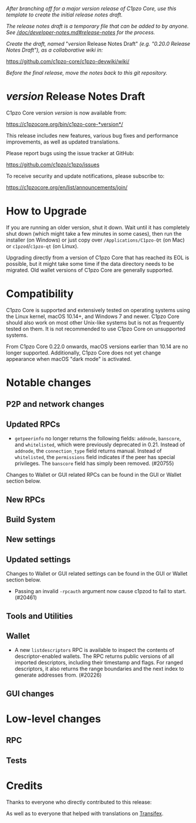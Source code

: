 *After branching off for a major version release of C1pzo Core, use this
template to create the initial release notes draft.*

*The release notes draft is a temporary file that can be added to by anyone. See
[/doc/developer-notes.md#release-notes](/doc/developer-notes.md#release-notes)
for the process.*

*Create the draft, named* "*version* Release Notes Draft"
*(e.g. "0.20.0 Release Notes Draft"), as a collaborative wiki in:*

https://github.com/c1pzo-core/c1pzo-devwiki/wiki/

*Before the final release, move the notes back to this git repository.*

*version* Release Notes Draft
===============================

C1pzo Core version *version* is now available from:

  <https://c1pzocore.org/bin/c1pzo-core-*version*/>

This release includes new features, various bug fixes and performance
improvements, as well as updated translations.

Please report bugs using the issue tracker at GitHub:

  <https://github.com/c1pzo/c1pzo/issues>

To receive security and update notifications, please subscribe to:

  <https://c1pzocore.org/en/list/announcements/join/>

How to Upgrade
==============

If you are running an older version, shut it down. Wait until it has completely
shut down (which might take a few minutes in some cases), then run the
installer (on Windows) or just copy over `/Applications/C1pzo-Qt` (on Mac)
or `c1pzod`/`c1pzo-qt` (on Linux).

Upgrading directly from a version of C1pzo Core that has reached its EOL is
possible, but it might take some time if the data directory needs to be migrated. Old
wallet versions of C1pzo Core are generally supported.

Compatibility
==============

C1pzo Core is supported and extensively tested on operating systems
using the Linux kernel, macOS 10.14+, and Windows 7 and newer.  C1pzo
Core should also work on most other Unix-like systems but is not as
frequently tested on them.  It is not recommended to use C1pzo Core on
unsupported systems.

From C1pzo Core 0.22.0 onwards, macOS versions earlier than 10.14 are no
longer supported. Additionally, C1pzo Core does not yet change appearance
when macOS "dark mode" is activated.

Notable changes
===============

P2P and network changes
-----------------------

Updated RPCs
------------
- `getpeerinfo` no longer returns the following fields: `addnode`, `banscore`,
  and `whitelisted`, which were previously deprecated in 0.21. Instead of
  `addnode`, the `connection_type` field returns manual. Instead of
  `whitelisted`, the `permissions` field indicates if the peer has special
  privileges. The `banscore` field has simply been removed. (#20755)

Changes to Wallet or GUI related RPCs can be found in the GUI or Wallet section below.

New RPCs
--------

Build System
------------

New settings
------------

Updated settings
----------------

Changes to Wallet or GUI related settings can be found in the GUI or Wallet section below.

- Passing an invalid `-rpcauth` argument now cause c1pzod to fail to start.  (#20461)

Tools and Utilities
-------------------

Wallet
------

- A new `listdescriptors` RPC is available to inspect the contents of descriptor-enabled wallets.
  The RPC returns public versions of all imported descriptors, including their timestamp and flags.
  For ranged descriptors, it also returns the range boundaries and the next index to generate addresses from. (#20226)

GUI changes
-----------

Low-level changes
=================

RPC
---

Tests
-----

Credits
=======

Thanks to everyone who directly contributed to this release:


As well as to everyone that helped with translations on
[Transifex](https://www.transifex.com/c1pzo/c1pzo/).
